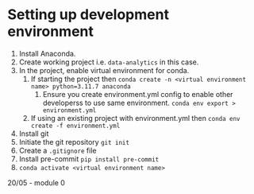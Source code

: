 # Setting up development environment

1. Install Anaconda.
1. Create working project i.e. `data-analytics` in this case.
1. In the project, enable virtual environment for conda.
    1. If starting the project then `conda create -n <virtual environment name> python=3.11.7 anaconda`
        1. Ensure you create environment.yml config to enable other developerss to use same environment. `conda env export > environment.yml`
    1. If using an existing project with environment.yml then `conda env create -f environment.yml`
1. Install git
1. Initiate the git repository `git init`
1. Create a `.gitignore` file
1. Install pre-commit `pip install pre-commit`
1. `conda activate <virtual environment name>`

20/05 - module 0